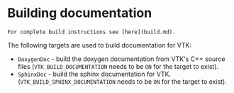 # Building documentation

```{tip}
For complete build instructions see [here](build.md).
```

The following targets are used to build documentation for VTK:

  * `DoxygenDoc` - build the doxygen documentation from VTK's C++ source files
  (`VTK_BUILD_DOCUMENTATION` needs to be `ON` for the target to exist).
  * `SphinxDoc` - build the sphinx documentation for VTK.
  (`VTK_BUILD_SPHINX_DOCUMENTATION` needs to be `ON` for the target to exist).
